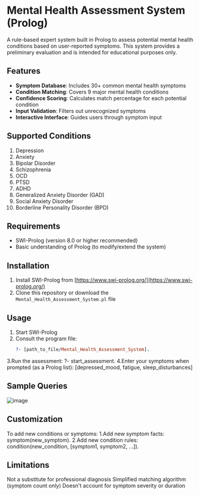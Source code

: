 # Mental Health Assessment System (Prolog)

A rule-based expert system built in Prolog to assess potential mental health conditions based on user-reported symptoms. This system provides a preliminary evaluation and is intended for educational purposes only.

## Features

- **Symptom Database**: Includes 30+ common mental health symptoms
- **Condition Matching**: Covers 9 major mental health conditions
- **Confidence Scoring**: Calculates match percentage for each potential condition
- **Input Validation**: Filters out unrecognized symptoms
- **Interactive Interface**: Guides users through symptom input

## Supported Conditions

1. Depression
2. Anxiety
3. Bipolar Disorder
4. Schizophrenia
5. OCD
6. PTSD
7. ADHD
8. Generalized Anxiety Disorder (GAD)
9. Social Anxiety Disorder
10. Borderline Personality Disorder (BPD)

## Requirements

- SWI-Prolog (version 8.0 or higher recommended)
- Basic understanding of Prolog (to modify/extend the system)

## Installation

1. Install SWI-Prolog from [https://www.swi-prolog.org/](https://www.swi-prolog.org/)
2. Clone this repository or download the `Mental_Health_Assessment_System.pl` file

## Usage

1. Start SWI-Prolog
2. Consult the program file:
   ```prolog
   ?- [path_to_file/Mental_Health_Assessment_System].
3.Run the assessment:
?- start_assessment.
4.Enter your symptoms when prompted (as a Prolog list):
[depressed_mood, fatigue, sleep_disturbances]

## Sample Queries
![image](https://github.com/user-attachments/assets/4714d2f9-b355-4843-94b8-82e591c8f330)

## Customization
To add new conditions or symptoms:
1.Add new symptom facts:
symptom(new_symptom).
2.Add new condition rules:
condition(new_condition, [symptom1, symptom2, ...]).

## Limitations
Not a substitute for professional diagnosis
Simplified matching algorithm (symptom count only)
Doesn't account for symptom severity or duration


   
